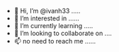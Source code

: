 - 👋 Hi, I’m @ivanh33 .....
- 👀 I’m interested in ......
- 🌱 I’m currently learning .....
- 💞️ I’m looking to collaborate on ....
- 📫 no need to reach me ......
<!---
ivanh33/ivanh33 is a ✨ special ✨ repository because its `README.md` (this file) appears on your GitHub profile.
You can click the Preview link to take a look at your changes.
--->
